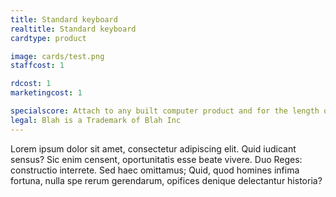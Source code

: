 ```yaml
---
title: Standard keyboard
realtitle: Standard keyboard
cardtype: product

image: cards/test.png
staffcost: 1

rdcost: 1
marketingcost: 1

specialscore: Attach to any built computer product and for the length of its life + 1 turn you receive 1/4 of that products profit per turn. 
legal: Blah is a Trademark of Blah Inc
---
```


Lorem ipsum dolor sit amet, consectetur adipiscing elit. Quid iudicant sensus? Sic enim censent, oportunitatis esse beate vivere. Duo Reges: constructio interrete. Sed haec omittamus; Quid, quod homines infima fortuna, nulla spe rerum gerendarum, opifices denique delectantur historia?

